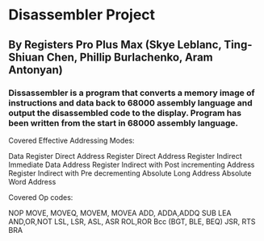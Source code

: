 # Disassembler Project
## By Registers Pro Plus Max (Skye Leblanc, Ting-Shiuan Chen, Phillip Burlachenko, Aram Antonyan)

### Dissassembler is a program that converts a memory image of instructions and data back to 68000 assembly language and output the disassembled code to the display. Program has been written from the start in 68000 assembly language.



Covered Effective Addressing Modes:

Data Register Direct
Address Register Direct
Address Register Indirect
Immediate Data
Address Register Indirect with Post incrementing
Address Register Indirect with Pre decrementing
Absolute Long Address
Absolute Word Address


Covered Op codes:

NOP
MOVE, MOVEQ, MOVEM, MOVEA
ADD, ADDA,ADDQ
SUB
LEA
AND,OR,NOT
LSL, LSR, ASL, ASR
ROL,ROR
Bcc (BGT, BLE, BEQ)
JSR, RTS
BRA



